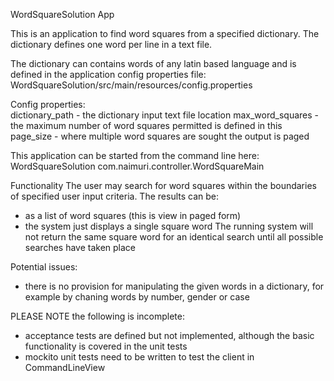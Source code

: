 
WordSquareSolution App

This is an application to find word squares from a specified dictionary.
The dictionary defines one word per line in a text file.


The dictionary can contains words of any latin based language and is defined in the 
application config properties file:
WordSquareSolution/src/main/resources/config.properties


Config properties:  
dictionary_path - the dictionary input text file location
max_word_squares - the maximum number of word squares permitted is defined in this
page_size - where multiple word squares are sought the output is paged


This application can be started from the command line here:
WordSquareSolution com.naimuri.controller.WordSquareMain


Functionality
The user may search for word squares within the boundaries of specified user input criteria.
The results can be:
- as a list of word squares (this is view in paged form)
- the system just displays a single square word
  The running system will not return the same square word for an identical search until
  all possible searches have taken place 

    
Potential issues:
- there is no provision for manipulating the given words in a dictionary, for example by 
  chaning words by number, gender or case


PLEASE NOTE the following is incomplete:
- acceptance tests are defined but not implemented, although the basic functionality is covered in the unit tests 
- mockito unit tests need to be written to test the client in CommandLineView  
